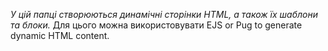 *У цій папці створюються динамічні сторінки HTML, а також їх шаблони та блоки.*
Для цього можна використовувати EJS or Pug to generate dynamic HTML content.
